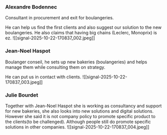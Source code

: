 ### Alexandre Bodennec

Consultant in procurement and exit for boulangeries.

He can help us find the first clients and also suggest our solution to the new boulangeries. He also claims that having big chains (Leclerc, Monoprix) is ez.
![[signal-2025-10-22-170837_002.jpeg]]
### Jean-Noel Haspot 
Boulanger conseil, he sets up new bakeries (boulangeries) and helps manage them while consulting them on strategy.

He can put us in contact with clients.
![[signal-2025-10-22-170837_003.jpeg]]

### Julie Bourdet
Together with Jean-Noel Haspot she is working as consultancy and support for new bakeries, she also looks into new solutions and digital solutions. However she said it is not company policy to promote specific product to the clients(to be challenged). 
Although people still do promote specific solutions in other companies.
![[signal-2025-10-22-170837_004.jpeg]]